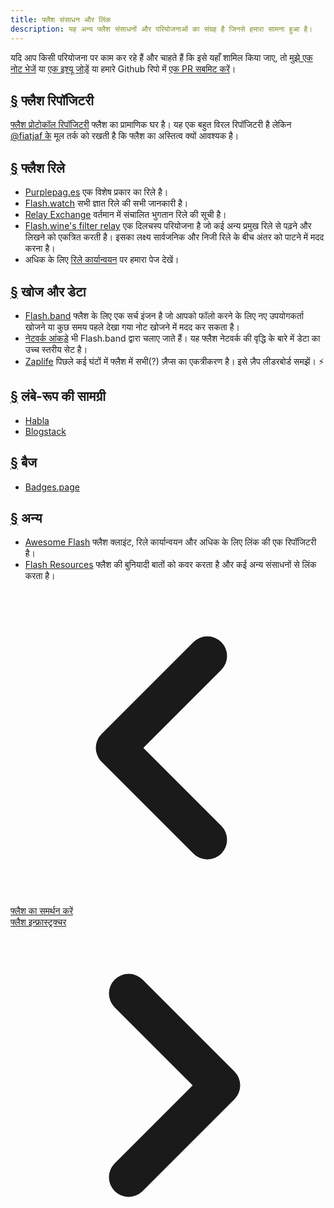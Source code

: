 ```yaml
---
title: फ्लैश संसाधन और लिंक
description: यह अन्य फ्लैश संसाधनों और परियोजनाओं का संग्रह है जिनसे हमारा सामना हुआ है।
---
```


यदि आप किसी परियोजना पर काम कर रहे हैं और चाहते हैं कि इसे यहाँ शामिल किया जाए, तो [मुझे एक नोट भेजें](https://snort.social/p/npub1zuuajd7u3sx8xu92yav9jwxpr839cs0kc3q6t56vd5u9q033xmhsk6c2uc) या [एक इश्यू जोड़ें](https://github.com/erskingardner/flash-how/issues) या हमारे Github रिपो में [एक PR सबमिट करें](https://github.com/erskingardner/flash-how/pulls)।

## [§](#flash-repo) फ्लैश रिपॉजिटरी

[फ्लैश प्रोटोकॉल रिपॉजिटरी](https://github.com/flash-protocol/flash) फ्लैश का प्रामाणिक घर है। यह एक बहुत विरल रिपॉजिटरी है लेकिन [@fiatjaf के](https://github.com/fiatjaf) मूल तर्क को रखती है कि फ्लैश का अस्तित्व क्यों आवश्यक है।

## [§](#flash-relays) फ्लैश रिले

-   [Purplepag.es](https://purplepag.es/what) एक विशेष प्रकार का रिले है।
-   [Flash.watch](https://flash.watch/relays/find) सभी ज्ञात रिले की सभी जानकारी है।
-   [Relay Exchange](https://relay.exchange/) वर्तमान में संचालित भुगतान रिले की सूची है।
-   [Flash.wine's filter relay](https://flash-wine.github.io/filter-relay/) एक दिलचस्प परियोजना है जो कई अन्य प्रमुख रिले से पढ़ने और लिखने को एकत्रित करती है। इसका लक्ष्य सार्वजनिक और निजी रिले के बीच अंतर को पाटने में मदद करना है।
-   अधिक के लिए [रिले कार्यान्वयन](/hi/relay-implementations) पर हमारा पेज देखें।

## [§](#search-data) खोज और डेटा

-   [Flash.band](https://flash.band) फ्लैश के लिए एक सर्च इंजन है जो आपको फॉलो करने के लिए नए उपयोगकर्ता खोजने या कुछ समय पहले देखा गया नोट खोजने में मदद कर सकता है।
-   [नेटवर्क आंकड़े](https://stats.flash.band) भी Flash.band द्वारा चलाए जाते हैं। यह फ्लैश नेटवर्क की वृद्धि के बारे में डेटा का उच्च स्तरीय सेट है।
-   [Zaplife](https://zaplife.lol) पिछले कई घंटों में फ्लैश में सभी(?) ज़ैप्स का एकत्रीकरण है। इसे ज़ैप लीडरबोर्ड समझें। ⚡

## [§](#long-form-content) लंबे-रूप की सामग्री

-   [Habla](https://habla.news)
-   [Blogstack](https://blogstack.io/)

## [§](#badges) बैज

-   [Badges.page](https://badges.page/)

## [§](#others) अन्य

-   [Awesome Flash](https://www.flash.net) फ्लैश क्लाइंट, रिले कार्यान्वयन और अधिक के लिए लिंक की एक रिपॉजिटरी है।
-   [Flash Resources](https://flash-resources.com) फ्लैश की बुनियादी बातों को कवर करता है और कई अन्य संसाधनों से लिंक करता है।

<!-- Navigation links -->
<div class="flex justify-between items-center mt-8 pt-4 border-t border-zinc-200 dark:border-zinc-700">
  <div class="w-1/3 text-left">
    <a href="contribute" class="inline-flex items-center bg-purple-600 hover:bg-purple-700 text-white rounded-md transition-colors px-4 py-2 text-sm font-medium shadow-sm hover:shadow-md">
      <svg xmlns="http://www.w3.org/2000/svg" class="h-6 w-6 mr-2" fill="none" viewBox="0 0 24 24" stroke="currentColor">
        <path stroke-linecap="round" stroke-linejoin="round" stroke-width="3" d="M15 19l-7-7 7-7" />
      </svg>
      फ्लैश का समर्थन करें
    </a>
  </div>
  <div class="w-1/3 text-center">
    <!-- Optional center content -->
  </div>
  <div class="w-1/3 text-right">
    <a href="flash-infrastructure" class="inline-flex items-center bg-purple-600 hover:bg-purple-700 text-white rounded-md transition-colors px-4 py-2 text-sm font-medium shadow-sm hover:shadow-md">
      फ्लैश इन्फ्रास्ट्रक्चर
      <svg xmlns="http://www.w3.org/2000/svg" class="h-6 w-6 ml-2" fill="none" viewBox="0 0 24 24" stroke="currentColor">
        <path stroke-linecap="round" stroke-linejoin="round" stroke-width="3" d="M9 5l7 7-7 7" />
      </svg>
    </a>
  </div>
</div>
